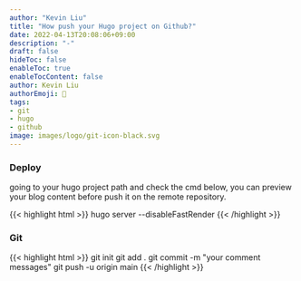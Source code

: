 ```yaml
---
author: "Kevin Liu"
title: "How push your Hugo project on Github?"
date: 2022-04-13T20:08:06+09:00
description: "-"
draft: false
hideToc: false
enableToc: true
enableTocContent: false
author: Kevin Liu
authorEmoji: 👻
tags: 
- git
- hugo
- github
image: images/logo/git-icon-black.svg
---
```


### Deploy

going to your hugo project path and check the cmd below, you can preview your blog content before push it on the remote repository.

{{< highlight html >}}
hugo server --disableFastRender
{{< /highlight >}}

### Git

{{< highlight html >}}
git init
git add .
git commit -m "your comment messages"
git push -u origin main
{{< /highlight >}}


